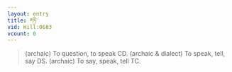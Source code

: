 ```yaml
---
layout: entry
title: གཏི་
vid: Hill:0683
vcount: 0
---
```


> (archaic) To question, to speak CD\.
 (archaic & dialect) To speak, tell, say DS\.
 (archaic) To say, speak, tell TC\.

